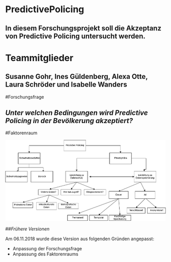 # PredictivePolicing
## In diesem Forschungsprojekt soll die Akzeptanz von Predictive Policing untersucht werden.

# Teammitglieder
## Susanne Gohr, Ines Güldenberg, Alexa Otte, Laura Schröder und Isabelle Wanders

#Forschungsfrage
## _Unter welchen Bedingungen wird Predictive Policing in der Bevölkerung akzeptiert?_

#Faktorenraum

![tooltip](images/Faktorenraum_PredictivePolicing.png)

##_Frühere Versionen_

Am 06.11.2018 wurde diese Version aus folgenden Gründen angepasst:
- Anpassung der Forschungsfrage
- Anpassung des Faktorenraums